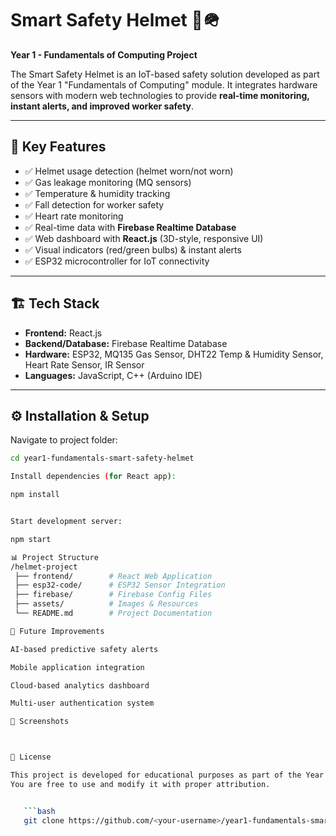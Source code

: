 # Smart Safety Helmet 🚨🪖
**Year 1 - Fundamentals of Computing Project**

The Smart Safety Helmet is an IoT-based safety solution developed as part of the Year 1 "Fundamentals of Computing" module. It integrates hardware sensors with modern web technologies to provide **real-time monitoring, instant alerts, and improved worker safety**.

---

## 🔑 Key Features
- ✅ Helmet usage detection (helmet worn/not worn)
- ✅ Gas leakage monitoring (MQ sensors)
- ✅ Temperature & humidity tracking
- ✅ Fall detection for worker safety
- ✅ Heart rate monitoring
- ✅ Real-time data with **Firebase Realtime Database**
- ✅ Web dashboard with **React.js** (3D-style, responsive UI)
- ✅ Visual indicators (red/green bulbs) & instant alerts
- ✅ ESP32 microcontroller for IoT connectivity

---

## 🏗️ Tech Stack
- **Frontend:** React.js  
- **Backend/Database:** Firebase Realtime Database  
- **Hardware:** ESP32, MQ135 Gas Sensor, DHT22 Temp & Humidity Sensor, Heart Rate Sensor, IR Sensor  
- **Languages:** JavaScript, C++ (Arduino IDE)

---

## ⚙️ Installation & Setup
Navigate to project folder:
```bash
cd year1-fundamentals-smart-safety-helmet

Install dependencies (for React app):

npm install


Start development server:

npm start

📊 Project Structure
/helmet-project
 ├── frontend/        # React Web Application
 ├── esp32-code/      # ESP32 Sensor Integration
 ├── firebase/        # Firebase Config Files
 ├── assets/          # Images & Resources
 └── README.md        # Project Documentation

🚀 Future Improvements

AI-based predictive safety alerts

Mobile application integration

Cloud-based analytics dashboard

Multi-user authentication system

📸 Screenshots



📜 License

This project is developed for educational purposes as part of the Year 1 - Fundamentals of Computing module.
You are free to use and modify it with proper attribution.


   ```bash
   git clone https://github.com/<your-username>/year1-fundamentals-smart-safety-helmet.git

